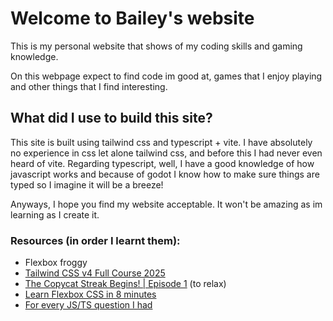 # Welcome to Bailey's website

This is my personal website that shows of my coding skills and gaming knowledge.

On this webpage expect to find code im good at, games that I enjoy playing and other things that I find interesting.

## What did I use to build this site?

This site is built using tailwind css and typescript + vite.
I have absolutely no experience in css let alone tailwind css, and before this I had never even heard of vite. Regarding typescript, well, I have a good knowledge of how javascript works and because of godot I know how to make sure things are typed so I imagine it will be a breeze!

Anyways, I hope you find my website acceptable. It won't be amazing as im learning as I create it.

### Resources (in order I learnt them):

 - Flexbox froggy
 - [Tailwind CSS v4 Full Course 2025](https://www.youtube.com/watch?v=6biMWgD6_JY)
 - [The Copycat Streak Begins! | Episode 1](https://www.youtube.com/watch?v=yvuJkpx0P5Y) (to relax)
 - [Learn Flexbox CSS in 8 minutes](https://www.youtube.com/watch?v=phWxA89Dy94)
 - [For every JS/TS question I had](https://developer.mozilla.org/en-US/)